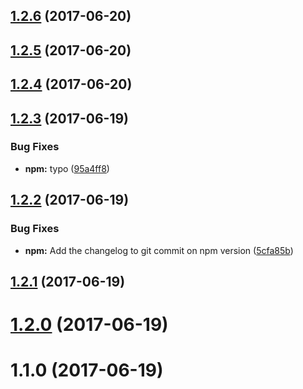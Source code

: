<a name="1.2.6"></a>
## [1.2.6](https://github.com/dcsfuerth/ngx-build-tools/compare/v1.2.5...v1.2.6) (2017-06-20)



<a name="1.2.5"></a>
## [1.2.5](https://github.com/dcsfuerth/ngx-build-tools/compare/v1.2.4...v1.2.5) (2017-06-20)



<a name="1.2.4"></a>
## [1.2.4](https://github.com/dcsfuerth/ngx-build-tools/compare/v1.2.3...v1.2.4) (2017-06-20)



<a name="1.2.3"></a>
## [1.2.3](https://github.com/dcsfuerth/ngx-build-tools/compare/v1.2.2...v1.2.3) (2017-06-19)


### Bug Fixes

* **npm:** typo ([95a4ff8](https://github.com/dcsfuerth/ngx-build-tools/commit/95a4ff8))



<a name="1.2.2"></a>
## [1.2.2](https://github.com/dcsfuerth/ngx-build-tools/compare/v1.2.1...v1.2.2) (2017-06-19)


### Bug Fixes

* **npm:** Add the changelog to git commit on npm version ([5cfa85b](https://github.com/dcsfuerth/ngx-build-tools/commit/5cfa85b))



<a name="1.2.1"></a>
## [1.2.1](https://github.com/dcsfuerth/ngx-build-tools/compare/v1.2.0...v1.2.1) (2017-06-19)



<a name="1.2.0"></a>
# [1.2.0](https://github.com/dcsfuerth/ngx-build-tools/compare/v1.1.0...v1.2.0) (2017-06-19)



<a name="1.1.0"></a>
# 1.1.0 (2017-06-19)



